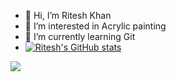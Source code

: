 - 👋 Hi, I’m Ritesh Khan
- 👀 I’m interested in Acrylic painting
- 🌱 I’m currently learning Git
- [![Ritesh's GitHub stats](https://github-readme-stats.vercel.app/api?username=RiteshKhan)](https://github.com/RiteshKhan/github-readme-stats)

![](https://komarev.com/ghpvc/?username=RiteshKhan)

<!---
RiteshKhan/RiteshKhan is a ✨ special ✨ repository because its `README.md` (this file) appears on your GitHub profile.
You can click the Preview link to take a look at your changes.
--->
